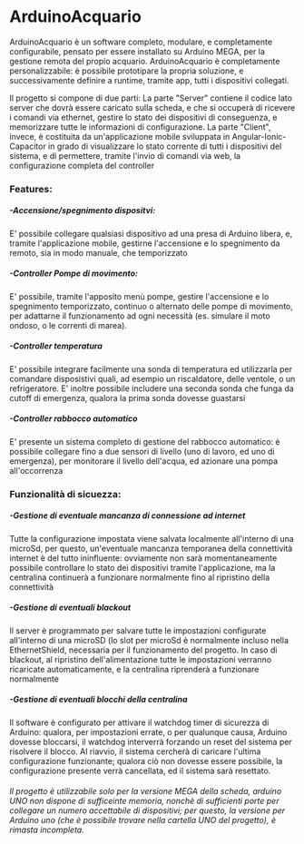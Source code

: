 # ArduinoAcquario


ArduinoAcquario è un software completo, modulare, e completamente configurabile, pensato per essere installato su Arduino MEGA,  per la gestione remota del propio acquario.
ArduinoAcquario è completamente personalizzabile: è possibile prototipare la propria soluzione, e successivamente definire a runtime, tramite app, tutti i dispositivi collegati.

Il progetto si compone di due parti: 
La parte "Server" contiene il codice lato server che dovrà essere caricato sulla scheda, e che si occuperà di ricevere i comandi via ethernet, gestire lo stato dei dispositivi di conseguenza, e memorizzare tutte le informazioni di configurazione.
La parte "Client", invece, è costituita da un'applicazione mobile sviluppata in Angular-Ionic-Capacitor in grado di visualizzare lo stato corrente di tutti i dispositivi del sistema, e di permettere, tramite l'invio di comandi via web, la configurazione completa del controller

### Features:
##### -Accensione/spegnimento dispositvi:
E' possibile collegare qualsiasi dispositivo ad una presa di Arduino libera, e, tramite l'applicazione mobile, gestirne l'accensione e lo spegnimento da remoto, sia in modo        manuale, che temporizzato

##### -Controller Pompe di movimento:
E' possibile, tramite l'apposito menù pompe, gestire l'accensione e lo spegnimento temporizzato, continuo o alternato delle pompe di movimento, per adattarne il funzionamento ad ogni necessità (es. simulare il moto ondoso, o le correnti di marea).

##### -Controller temperatura
E' possibile integrare facilmente una sonda di temperatura ed utilizzarla per comandare disposistivi quali, ad esempio un riscaldatore, delle ventole, o un refrigeratore. E' inoltre possibile includere una seconda sonda che funga da cutoff di emergenza, qualora la prima sonda dovesse guastarsi

##### -Controller rabbocco automatico
E' presente un sistema completo di gestione del rabbocco automatico: è possibile collegare fino a due sensori di livello (uno di lavoro, ed uno di emergenza), per monitorare il livello dell'acqua, ed azionare una pompa all'occorrenza

### Funzionalità di sicuezza:

##### -Gestione di eventuale mancanza di connessione ad internet
Tutte la configurazione impostata viene salvata localmente all'interno di una microSd, per questo, un'eventuale mancanza temporanea della connettività internet è del tutto ininfluente: ovviamente non sarà momentaneamente possibile controllare lo stato dei dispositivi tramite l'applicazione, ma la centralina continuerà a funzionare normalmente fino al ripristino della connettività

##### -Gestione di eventuali blackout
Il server è programmato per salvare tutte le impostazioni configurate all'interno di una microSD (lo slot per microSd è normalmente incluso nella EthernetShield, necessaria per il funzionamento del progetto. In caso di blackout, al ripristino dell'alimentazione tutte le impostazioni verranno ricaricate automaticamente, e la centralina riprenderà a funzionare normalmente 

##### -Gestione di eventuali blocchi della centralina
Il software è configurato per attivare il watchdog timer di sicurezza di Arduino: qualora, per impostazioni errate, o per qualunque causa, Arduino dovesse bloccarsi, il watchdog interverrà forzando un reset del sistema per risolvere il blocco. Al riavvio, il sistema cercherà di caricare l'ultima configurazione funzionante; qualora ciò non dovesse essere possibile, la configurazione presente verrà cancellata, ed il sistema sarà resettato.


###### Il progetto è utilizzabile solo per la versione MEGA della scheda, arduino UNO non dispone di sufficeinte memoria, nonchè di sufficienti porte per collegare un numero accettabile di dispositivi; per questo, la versione per Arduino uno (che è possibile trovare nella cartella UNO del progetto), è rimasta incompleta.

